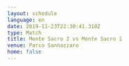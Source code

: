 ```yaml
---
layout: schedule
language: en
date: 2019-11-23T22:30:41.318Z
type: Match
title: Monte Sacro 2 vs Monte Sacro 1
venue: Parco Sannazzaro
home: false
---
```


